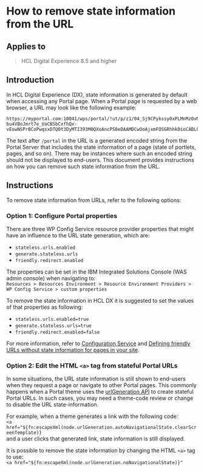 # How to remove state information from the URL

## Applies to

> HCL Digital Experience 8.5 and higher

## Introduction

In HCL Digital Experience (DX), state information is generated by default when accessing any Portal page. When a Portal page is requested by a web browser, a URL may look like the following example:  

``` URL
https://myportal.com:10041/wps/portal/!ut/p/z1/04_Sj9CPykssy0xPLMnMz0vMAfIjo8ziDVCAo4FTkJGTsYGBu7OJfjhYgbmHi7u7oYFhgL-bu4VBoJmrt7e_UaCBSbCxfhQx-vEowNSPrBCoPwqsxDTQ0t3DyMTI393M0QXoAncPS0eDAAMDCwOoAjxmFOSGRhhkOioCABL0w14!/dz/d5/L2dBISEvZ0FBIS9nQSEh/
```

The text after `/portal` in the URL is a generated encoded string from the Portal Server that includes the state information of a page (state of portlets, pages, and so on). There may be instances where such an encoded string should not be displayed to end-users. This document provides instructions on how you can remove such state information from the URL.

## Instructions

To remove state information from URLs, refer to the following options:

### **Option 1:** Configure Portal properties

There are three WP Config Service resource provider properties that might have an influence to the URL state generation, which are:  

- `stateless.urls.enabled`  
- `generate.stateless.urls`  
- `friendly.redirect.enabled`  

The properties can be set in the IBM Integrated Solutions Console (WAS admin console) when navigating to:  
`Resources > Resources Environment > Resource Environment Providers > WP Config Service > custom properties`  

To remove the state information in HCL DX it is suggested to set the values of that properties as following:  

- `stateless.urls.enabled=true`  
- `generate.stateless.urls=true`  
- `friendly.redirect.enabled=false`  

For more information, refer to [Configuration Service](../../../deployment/manage/config_portal_behavior/service_config_properties/portal_svc_cfg/cfg_svc/index.md) and [Defining friendly URLs without state information for pages in your site](../../../deployment/manage/siteurl_cfg/changing_siteurl/cw_navstate/mp_friendly_short_url.md).
  
### **Option 2:** Edit the HTML `<a>` tag from stateful Portal URLs

In some situations, the URL state information is still shown to end-users when they request a page or navigate to other Portal pages. This commonly happens when a Portal theme uses the [urlGeneration API](../../../build_sites/themes_skins/customizing_theme/expression_language_beans/common_beans/url_generation/index.md) to create stateful Portal URLs. In such cases, you may need a theme-code review or change to disable the URL state-information.

For example, when a theme generates a link with the following code:  
`<a href="${fn:escapeXml(node.urlGeneration.autoNavigationalState.clearScreenTemplate)}`  
and a user clicks that generated link, state information is still displayed.

It is possible to remove the state information by changing the HTML `<a>` tag to use:  
`<a href="${fn:escapeXml(node.urlGeneration.noNavigationalState)}"`  
